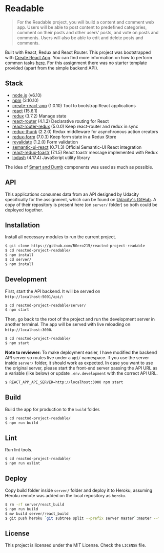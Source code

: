 # Readable

> For the Readable project, you will build a content and comment web app. Users will be able to post content to predefined categories, comment on their posts and other users' posts, and vote on posts and comments. Users will also be able to edit and delete posts and comments.

Built with React, Redux and React Router. This project was bootstrapped with [Create React App](https://github.com/facebookincubator/create-react-app). You can find more information on how to perform common tasks [here](https://github.com/facebookincubator/create-react-app/blob/master/packages/react-scripts/template/README.md).
For this assignment there was no starter template provided (apart from the simple backend API).


## Stack

* [node.js](https://nodejs.org) (v6.10)
* [npm](https://www.npmjs.com) (3.10.10)
* [create-react-app](https://github.com/facebookincubator/create-react-app) (1.0.10) Tool to bootstrap React applications
* [react](https://facebook.github.io/react) (15.6.1)
* [redux](https://github.com/reactjs/redux) (3.7.2) Manage state
* [react-router](https://github.com/ReactTraining/react-router) (4.1.2) Declarative routing for React
* [react-router-redux](https://github.com/reactjs/react-router-redux) (5.0.0) Keep react-router and redux in sync
* [redux-thunk](https://github.com/gaearon/redux-thunk) (2.2.0) Redux middleware for asynchronous action creators
* [redux-form](https://github.com/erikras/redux-form) (7.0.3) Keep form state in a Redux Store
* [revalidate](https://github.com/jfairbank/revalidate) (1.2.0) Form validation
* [semantic-ui-react](https://github.com/Semantic-Org/Semantic-UI-React) (0.71.3) Official Semantic-UI React integration
* [react-redux-toastr](https://github.com/diegoddox/react-redux-toastr) (7.1.5) React toastr message implemented with Redux
* [lodash](https://github.com/lodash/lodash) (4.17.4) JavaScript utility library

The idea of [Smart and Dumb](https://medium.com/@dan_abramov/smart-and-dumb-components-7ca2f9a7c7d0) components was used as much as possible.


## API

This applications consumes data from an API designed by Udacity specifically for the assignment, which can be found on [Udacity's GitHub](https://github.com/udacity/reactnd-project-readable-starter).
A copy of their repository is present here (on `server/` folder) so both could be deployed together.


## Installation

Install all necessary modules to run the current project.

```bash
$ git clone https://github.com/RGero215/reactnd-project-readable
$ cd reactnd-project-readable/
$ npm install
$ cd server/
$ npm install
```

## Development

First, start the API backend. It will be served on `http://localhost:5001/api/`:

```bash
$ cd reactnd-project-readable/server/
$ npm start
```

Then, go back to the root of the project and run the development server in another terminal. 
The app will be served with live reloading on `http://localhost:3000`.

```bash
$ cd reactnd-project-readable/
$ npm start
```

**Note to reviewer:** To make deployment easier, I have modified the backend API server so routes live under a `api/` namespace.
If you use the server inside `server/` folder, it should work as expected. In case you want to use the original
server, please start the front-end server passing the API URL as a variable (like below) or update `.env.development`
with the correct API URL.

```bash
$ REACT_APP_API_SERVER=http://localhost:3000 npm start
```

## Build

Build the app for production to the `build` folder.

```bash
$ cd reactnd-project-readable/
$ npm run build
```


## Lint

Run lint tools.

```bash
$ cd reactnd-project-readable/
$ npm run eslint
```


## Deploy

Copy build folder inside `server/` folder and deploy it to Heroku, assuming Heroku remote was added
on the local repository as `heroku`.

```bash
$ rm -rf server/react_build
$ npm run build
$ mv build server/react_build
$ git push heroku `git subtree split --prefix server master`:master --force
```



## License

This project is licensed under the MIT License. Check the `LICENSE` file.
